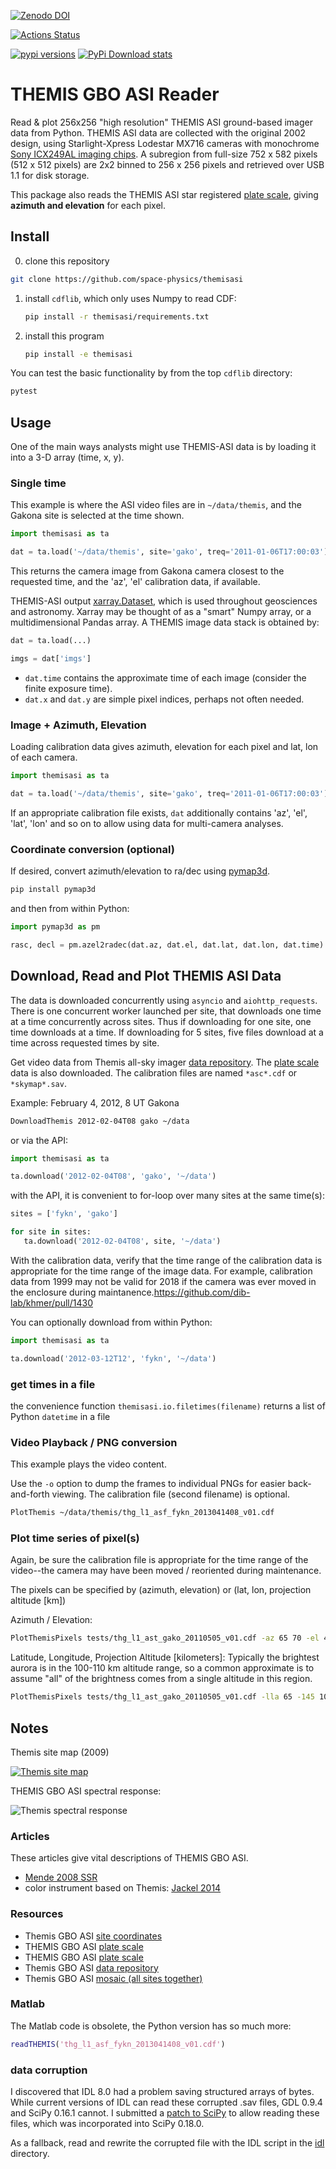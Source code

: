 [![Zenodo DOI](https://zenodo.org/badge/DOI/10.5281/zenodo.215309.svg)](https://doi.org/10.5281/zenodo.215309)

[![Actions Status](https://github.com/space-physics/themisasi/workflows/ci/badge.svg)](https://github.com/space-physics/themisasi/actions)

[![pypi versions](https://img.shields.io/pypi/pyversions/themisasi.svg)](https://pypi.python.org/pypi/themisasi)
[![PyPi Download stats](http://pepy.tech/badge/themisasi)](http://pepy.tech/project/themisasi)


# THEMIS GBO ASI Reader


Read & plot 256x256 "high resolution" THEMIS ASI ground-based imager data from Python.
THEMIS ASI data are collected with the original 2002 design, using Starlight-Xpress Lodestar MX716 cameras with monochrome
[Sony ICX249AL imaging chips](http://www.astro.uu.se/grundutb/wt/images/ICX249ALpalstcamex.pdf).
A subregion from full-size 752 x 582 pixels (512 x 512 pixels) are 2x2 binned to 256 x 256 pixels and retrieved over USB 1.1 for disk storage.

This package also reads the THEMIS ASI star registered
[plate scale](http://data.phys.ucalgary.ca/sort_by_project/THEMIS/asi/skymaps/new_style/),
giving **azimuth and elevation** for each pixel.

## Install

0. clone this repository
  ```sh
  git clone https://github.com/space-physics/themisasi
  ```
1. install `cdflib`, which only uses Numpy to read CDF:
   ```sh
   pip install -r themisasi/requirements.txt
   ```
2. install this program
   ```sh
   pip install -e themisasi
   ```

You can test the basic functionality by from the top `cdflib` directory:
```sh
pytest
```

## Usage
One of the main ways analysts might use THEMIS-ASI data is by loading it into a 3-D array (time, x, y).

### Single time
This example is where the ASI video files are in `~/data/themis`, and the Gakona site is selected at the time shown.
```python
import themisasi as ta

dat = ta.load('~/data/themis', site='gako', treq='2011-01-06T17:00:03')
```
This returns the camera image from Gakona camera closest to the requested time, and the 'az', 'el' calibration data, if available.


THEMIS-ASI output [xarray.Dataset](http://xarray.pydata.org/en/stable/generated/xarray.Dataset.html),
which is used throughout geosciences and astronomy.
Xarray may be thought of as a "smart" Numpy array, or a multidimensional Pandas array.
A THEMIS image data stack is obtained by:
```python
dat = ta.load(...)

imgs = dat['imgs']
```

* `dat.time` contains the approximate time of each image (consider the finite exposure time).
* `dat.x` and `dat.y` are simple pixel indices, perhaps not often needed.

### Image + Azimuth, Elevation
Loading calibration data gives azimuth, elevation for each pixel and lat, lon of each camera.
```python
import themisasi as ta

dat = ta.load('~/data/themis', site='gako', treq='2011-01-06T17:00:03')
```
If an appropriate calibration file exists, `dat` additionally contains 'az', 'el', 'lat', 'lon' and so on to allow using data for multi-camera analyses.

### Coordinate conversion (optional)

If desired, convert azimuth/elevation to ra/dec using
[pymap3d](https://github.com/scivision/pymap3d).
```sh
pip install pymap3d
```
and then from within Python:
```python
import pymap3d as pm

rasc, decl = pm.azel2radec(dat.az, dat.el, dat.lat, dat.lon, dat.time)
```


## Download, Read and Plot THEMIS ASI Data

The data is downloaded concurrently using `asyncio` and `aiohttp_requests`.
There is one concurrent worker launched per site, that downloads one time at a time concurrently across sites.
Thus if downloading for one site, one time downloads at a time.
If downloading for 5 sites, five files download at a time across requested times by site.

Get video data from Themis all-sky imager
[data repository](http://themis.ssl.berkeley.edu/data/themis/thg/l1/asi/).
The
[plate scale](http://themis.ssl.berkeley.edu/themisdata/thg/l2/asi/cal/)
data is also downloaded.
The calibration files are named `*asc*.cdf` or `*skymap*.sav`.

Example: February 4, 2012, 8 UT Gakona

```sh
DownloadThemis 2012-02-04T08 gako ~/data
```
or via the API:
```python
import themisasi as ta

ta.download('2012-02-04T08', 'gako', '~/data')
```
with the API, it is convenient to for-loop over many sites at the same time(s):
```python
sites = ['fykn', 'gako']

for site in sites:
   ta.download('2012-02-04T08', site, '~/data')
```


With the calibration data, verify that the time range of the calibration data is appropriate for the time range of the image data.
For example, calibration data from 1999 may not be valid for 2018 if the camera was ever moved in the enclosure during maintanence.https://github.com/dib-lab/khmer/pull/1430

You can optionally download from within Python:
```python
import themisasi as ta

ta.download('2012-03-12T12', 'fykn', '~/data')
```

### get times in a file
the convenience function `themisasi.io.filetimes(filename)` returns a list of Python `datetime` in a file

### Video Playback / PNG conversion

This example plays the video content.

Use the `-o` option to dump the frames to individual PNGs for easier back-and-forth viewing.
The calibration file (second filename) is optional.
```sh
PlotThemis ~/data/themis/thg_l1_asf_fykn_2013041408_v01.cdf
```

### Plot time series of pixel(s)
Again, be sure the calibration file is appropriate for the time range of the video--the camera may have been moved / reoriented during maintenance.

The pixels can be specified by (azimuth, elevation) or (lat, lon, projection altitude [km])

Azimuth / Elevation:
```sh
PlotThemisPixels tests/thg_l1_ast_gako_20110505_v01.cdf -az 65 70 -el 48 68
```

Latitude, Longitude, Projection Altitude [kilometers]:
Typically the brightest aurora is in the 100-110 km altitude range, so a common approximate is to assume "all" of the brightness comes from a single altitude in this region.
```sh
PlotThemisPixels tests/thg_l1_ast_gako_20110505_v01.cdf -lla 65 -145 100.
```

## Notes

Themis site map (2009)

[![Themis site map](http://themis.ssl.berkeley.edu/data/themis/events/THEMIS_GBO_Station_Map-2009-01.gif)](http://themis.ssl.berkeley.edu/gbo/display.py?)

THEMIS GBO ASI spectral response:

![Themis spectral response](./data/spectral_response.png)

### Articles

These articles give vital descriptions of THEMIS GBO ASI.

* [Mende 2008 SSR](http://www.igpp.ucla.edu/public/THEMIS/SCI/Pubs/2008_Refereed/mende_ssr_onlinefirst.pdf)
* color instrument based on Themis: [Jackel 2014](http://eprints.lancs.ac.uk/68180/4/gi_3_71_2014.pdf)


### Resources

-   Themis GBO ASI
    [site coordinates](http://themis.ssl.berkeley.edu/images/ASI/THEMIS_ASI_Station_List_Nov_2011.xls)
-   THEMIS GBO ASI
    [plate scale](http://data.phys.ucalgary.ca/sort_by_project/THEMIS/asi/skymaps/new_style/)
-   THEMIS GBO ASI
    [plate scale](http://themis.ssl.berkeley.edu/themisdata/thg/l2/asi/cal/)
-   Themis GBO ASI
    [data repository](http://themis.ssl.berkeley.edu/data/themis/thg/l1/asi/)
-   Themis GBO ASI
    [mosaic (all sites together)](http://themis.ssl.berkeley.edu/gbo/display.py?)



### Matlab

The Matlab code is obsolete, the Python version has so much more:
```matlab
readTHEMIS('thg_l1_asf_fykn_2013041408_v01.cdf')
```
### data corruption

I discovered that IDL 8.0 had a problem saving structured arrays of bytes.
While current versions of IDL can read these corrupted .sav files, GDL 0.9.4 and SciPy 0.16.1 cannot.
I submitted a
[patch to SciPy](https://github.com/scipy/scipy/pull/5801)
to allow reading these files, which was incorporated into SciPy 0.18.0.

As a fallback, read and rewrite the corrupted file with the IDL script in the
[idl](idl/)
directory.
